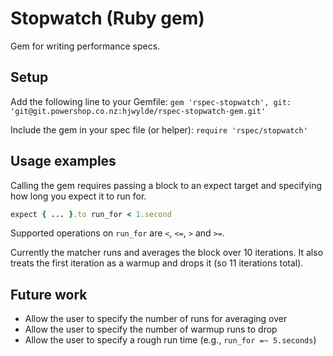 # Stopwatch (Ruby gem)

Gem for writing performance specs.

## Setup

Add the following line to your Gemfile: `gem 'rspec-stopwatch', git: 'git@git.powershop.co.nz:hjwylde/rspec-stopwatch-gem.git'`

Include the gem in your spec file (or helper): `require 'rspec/stopwatch'`

## Usage examples

Calling the gem requires passing a block to an expect target and specifying how long you expect it
to run for.

```ruby
expect { ... }.to run_for < 1.second
```

Supported operations on `run_for` are `<`, `<=`, `>` and `>=`.

Currently the matcher runs and averages the block over 10 iterations.
It also treats the first iteration as a warmup and drops it (so 11 iterations total).

## Future work

* Allow the user to specify the number of runs for averaging over
* Allow the user to specify the number of warmup runs to drop
* Allow the user to specify a rough run time (e.g., `run_for =~ 5.seconds`)

